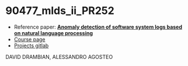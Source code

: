 # 90477_mlds_ii_PR252

- Reference paper: [**Anomaly detection of software system logs based on natural language processing**](https://ieeexplore.ieee.org/stamp/stamp.jsp?tp=&arnumber=8552075)
- [Course page](https://www.unibo.it/en/teaching/course-unit-catalogue/course-unit/2022/444067)
- [Projects gitlab](https://gitlab.com/90477_mls_4ds_ii/available_projects)

DAVID DRAMBIAN, ALESSANDRO AGOSTEO
